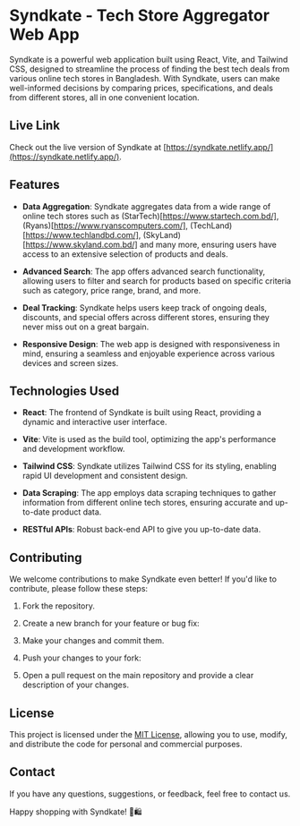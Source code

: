# Syndkate - Tech Store Aggregator Web App

Syndkate is a powerful web application built using React, Vite, and Tailwind CSS, designed to streamline the process of finding the best tech deals from various online tech stores in Bangladesh. With Syndkate, users can make well-informed decisions by comparing prices, specifications, and deals from different stores, all in one convenient location.

## Live Link

Check out the live version of Syndkate at [https://syndkate.netlify.app/](https://syndkate.netlify.app/).

## Features

- **Data Aggregation**: Syndkate aggregates data from a wide range of online tech stores such as (StarTech)[https://www.startech.com.bd/], (Ryans)[https://www.ryanscomputers.com/], (TechLand)[https://www.techlandbd.com/], (SkyLand)[https://www.skyland.com.bd/] and many more, ensuring users have access to an extensive selection of products and deals.

- **Advanced Search**: The app offers advanced search functionality, allowing users to filter and search for products based on specific criteria such as category, price range, brand, and more.

- **Deal Tracking**: Syndkate helps users keep track of ongoing deals, discounts, and special offers across different stores, ensuring they never miss out on a great bargain.

- **Responsive Design**: The web app is designed with responsiveness in mind, ensuring a seamless and enjoyable experience across various devices and screen sizes.

## Technologies Used

- **React**: The frontend of Syndkate is built using React, providing a dynamic and interactive user interface.

- **Vite**: Vite is used as the build tool, optimizing the app's performance and development workflow.

- **Tailwind CSS**: Syndkate utilizes Tailwind CSS for its styling, enabling rapid UI development and consistent design.

- **Data Scraping**: The app employs data scraping techniques to gather information from different online tech stores, ensuring accurate and up-to-date product data.

- **RESTful APIs**: Robust back-end API to give you up-to-date data.

## Contributing

We welcome contributions to make Syndkate even better! If you'd like to contribute, please follow these steps:

1. Fork the repository.

2. Create a new branch for your feature or bug fix:

3. Make your changes and commit them.

4. Push your changes to your fork:

5. Open a pull request on the main repository and provide a clear description of your changes.

## License

This project is licensed under the [MIT License](LICENSE), allowing you to use, modify, and distribute the code for personal and commercial purposes.

## Contact

If you have any questions, suggestions, or feedback, feel free to contact us.

Happy shopping with Syndkate! 🛒🛍️
